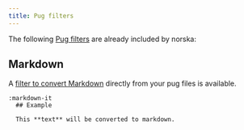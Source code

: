 ```yaml
---
title: Pug filters
---
```


The following [Pug filters][1] are already included by norska:

## Markdown

A [filter to convert Markdown][2] directly from your pug files is available.

```pug
:markdown-it
  ## Example

  This **text** will be converted to markdown.
```

[1]: https://pugjs.org/language/filters.html
[2]: https://classic.yarnpkg.com/en/package/jstransformer-markdown-it
